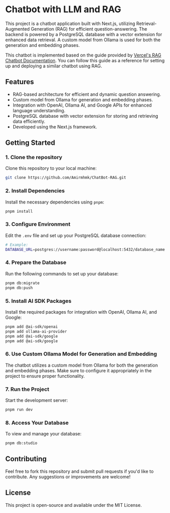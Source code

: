 # Chatbot with LLM and RAG

This project is a chatbot application built with Next.js, utilizing Retrieval-Augmented Generation (RAG) for efficient question-answering. The backend is powered by a PostgreSQL database with a vector extension for enhanced data retrieval. A custom model from Ollama is used for both the generation and embedding phases.

This chatbot is implemented based on the guide provided by [Vercel's RAG Chatbot Documentation](https://sdk.vercel.ai/docs/guides/rag-chatbot). You can follow this guide as a reference for setting up and deploying a similar chatbot using RAG.

## Features
- RAG-based architecture for efficient and dynamic question answering.
- Custom model from Ollama for generation and embedding phases.
- Integration with OpenAI, Ollama AI, and Google APIs for enhanced language understanding.
- PostgreSQL database with vector extension for storing and retrieving data efficiently.
- Developed using the Next.js framework.

## Getting Started

### 1. Clone the repository
Clone this repository to your local machine:

```bash
git clone https://github.com/Amirmhmk/ChatBot-RAG.git
```

### 2. Install Dependencies
Install the necessary dependencies using `pnpm`:

```bash
pnpm install
```

### 3. Configure Environment
Edit the `.env` file and set up your PostgreSQL database connection:

```bash
# Example:
DATABASE_URL=postgres://username:password@localhost:5432/database_name
```

### 4. Prepare the Database
Run the following commands to set up your database:

```bash
pnpm db:migrate
pnpm db:push
```

### 5. Install AI SDK Packages
Install the required packages for integration with OpenAI, Ollama AI, and Google:

```bash
pnpm add @ai-sdk/openai
pnpm add ollama-ai-provider
pnpm add @ai-sdk/google
pnpm add @ai-sdk/google
```

### 6. Use Custom Ollama Model for Generation and Embedding
The chatbot utilizes a custom model from Ollama for both the generation and embedding phases. Make sure to configure it appropriately in the project to ensure proper functionality.

### 7. Run the Project
Start the development server:

```bash
pnpm run dev
```

### 8. Access Your Database
To view and manage your database:

```bash
pnpm db:studio
```

## Contributing
Feel free to fork this repository and submit pull requests if you'd like to contribute. Any suggestions or improvements are welcome!

## License
This project is open-source and available under the MIT License.
